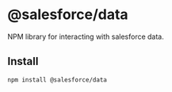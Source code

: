 # @salesforce/data

NPM library for interacting with salesforce data.

## Install

`npm install @salesforce/data`
